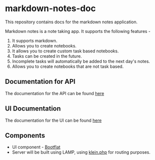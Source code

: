 # markdown-notes-doc
This repository contains docs for the markdown notes application.

Markdown notes is a note taking app. It supports the following features -

1. It supports markdown.
2. Allows you to create notebooks.
3. It allows you to create custom task based notebooks.
4. Tasks can be created in the future.
5. Incomplete tasks will automatically be added to the next day's notes.
6. Allows you to create notebooks that are not task based.  

## Documentation for API

The documentation for the API can be found [here](https://github.com/Abijeet/markdown-notes-doc/tree/master/docs/api)

## UI Documentation

The documentation for the UI can be found [here](https://github.com/Abijeet/markdown-notes-doc/tree/master/docs/ui)

## Components

- UI component -  [Bootflat](http://bootflat.github.io/documentation.html)
- Server will be built using LAMP, using [klein.php](https://github.com/chriso/klein.php) for routing purposes.
